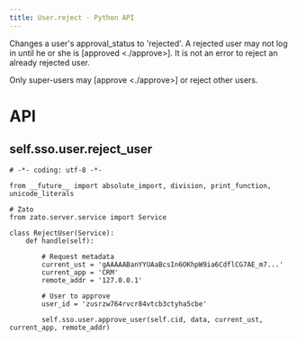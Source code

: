 ```yaml
---
title: User.reject - Python API
---
```


Changes a user\'s approval_status to \'rejected\'. A rejected user may not log in until he or she is [approved \<./approve\>].
It is not an error to reject an already rejected user.

Only super-users may [approve \<./approve\>] or reject other users.

API
===

self.sso.user.reject_user
-------------------------

``` {.python}
# -*- coding: utf-8 -*-

from __future__ import absolute_import, division, print_function, unicode_literals

# Zato
from zato.server.service import Service

class RejectUser(Service):
    def handle(self):

        # Request metadata
        current_ust = 'gAAAAABanYYUAaBcsIn6OKhpW9ia6CdflCG7AE_m7...'
        current_app = 'CRM'
        remote_addr = '127.0.0.1'

        # User to approve
        user_id = 'zusrzw764rvcr84vtcb3ctyha5cbe'

        self.sso.user.approve_user(self.cid, data, current_ust, current_app, remote_addr)
```
